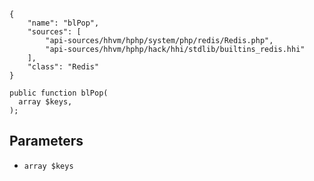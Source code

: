 ``` yamlmeta
{
    "name": "blPop",
    "sources": [
        "api-sources/hhvm/hphp/system/php/redis/Redis.php",
        "api-sources/hhvm/hphp/hack/hhi/stdlib/builtins_redis.hhi"
    ],
    "class": "Redis"
}
```




``` Hack
public function blPop(
  array $keys,
);
```




## Parameters




+ ` array $keys `
<!-- HHAPIDOC -->
